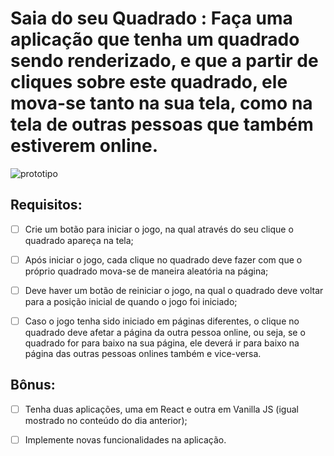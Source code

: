 # Saia do seu Quadrado : Faça uma aplicação que tenha um quadrado sendo renderizado, e que a partir de cliques sobre este quadrado, ele mova-se tanto na sua tela, como na tela de outras pessoas que também estiverem online.

![prototipo](https://s3.us-east-2.amazonaws.com/assets.app.betrybe.com/back-end/nodejs/socketio-practicing/images/Leilao-bb551df0a91684bcfd989c1562caa7b1.png)

## Requisitos:
- [ ] Crie um botão para iniciar o jogo, na qual através do seu clique o quadrado apareça na tela;

- [ ] Após iniciar o jogo, cada clique no quadrado deve fazer com que o próprio quadrado mova-se de maneira aleatória na página;

- [ ] Deve haver um botão de reiniciar o jogo, na qual o quadrado deve voltar para a posição inicial de quando o jogo foi iniciado;

- [ ] Caso o jogo tenha sido iniciado em páginas diferentes, o clique no quadrado deve afetar a página da outra pessoa online, ou seja, se o quadrado for para baixo na sua página, ele deverá ir para baixo na página das outras pessoas onlines também e vice-versa.

## Bônus:
- [ ] Tenha duas aplicações, uma em React e outra em Vanilla JS (igual mostrado no conteúdo do dia anterior);

- [ ] Implemente novas funcionalidades na aplicação.